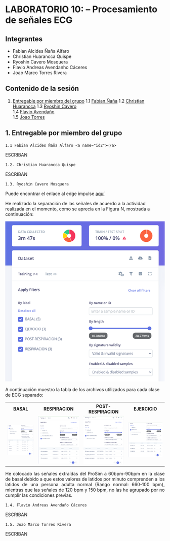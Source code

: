 # LABORATORIO 10: – Procesamiento de señales ECG
## Integrantes
- Fabian Alcides Ñaña Alfaro
- Christian Huarancca Quispe
- Ryoshin Cavero Mosquera
- Flavio Andreas Avendanho Cáceres
- Joao Marco Torres Rivera

## Contenido de la sesión

1. [Entregable por miembro del grupo](#id1)
    1.1 [Fabian Ñaña](#id2)
    1.2 [Christian Huarancca](id3)
    1.3 [Ryoshin Cavero](#id4)  
    1.4 [Flavio Avendaño](#id5)  
    1.5 [Joao Torres](#id6)  


## 1. Entregable por miembro del grupo <a name="id1"></a>

    1.1 Fabian Alcides Ñaña Alfaro <a name="id2"></a>

ESCRIBAN
   
    1.2. Christian Huarancca Quispe

ESCRIBAN
   
    1.3. Ryoshin Cavero Mosquera
   
Puede encontrar el enlace al edge impulse [aquí](https://studio.edgeimpulse.com/studio/552481/acquisition/training?page=1)

He realizado la separación de las señales de acuerdo a la actividad realizada en el momento, como se aprecia en la Figura N, mostrada a continuación:

![Figura 1](./Imagenes/Ryoshin/SEPARACION.png)

A continuación muestro la tabla de los archivos utilizados para cada clase de ECG separado:

<table>
    <tr>
        <th>BASAL</th>
        <th>RESPIRACION</th>
        <th>POST-RESPIRACION</th>
        <th>EJERCICIO</th>
    </tr>
    <tr>
        <td><img src="./Imagenes/Ryoshin/BASAL.png"></td>
        <td><img src="./Imagenes/Ryoshin/RESPIRACION.png"></td>
        <td><img src="./Imagenes/Ryoshin/POST-RESPIRACION.png"></td>
        <td><img src="./Imagenes/Ryoshin/EJERCICIO.png"></td>
    </tr>
</table>

<p style="text-align: justify;"> 
He colocado las señales extraídas del ProSim a 60bpm-90bpm en la clase de basal debido a que estos valores de latidos por minuto comprenden a los latidos de una persona adulta normal (Rango normal: 660-100 bpm), mientras que las señales de 120 bpm y 150 bpm, no las he agrupado por no cumplir las condiciones previas.
   
    1.4. Flavio Andreas Avendaño Cáceres

ESCRIBAN

    1.5. Joao Marco Torres Rivera

ESCRIBAN